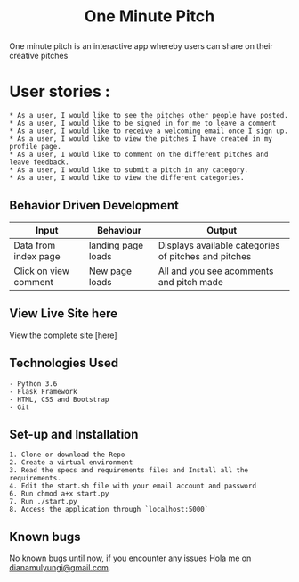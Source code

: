 # <p align="center">One Minute Pitch
One minute pitch is an interactive app whereby users can share on their creative pitches


# User stories :
    * As a user, I would like to see the pitches other people have posted.
    * As a user, I would like to be signed in for me to leave a comment
    * As a user, I would like to receive a welcoming email once I sign up.
    * As a user, I would like to view the pitches I have created in my profile page.
    * As a user, I would like to comment on the different pitches and leave feedback.
    * As a user, I would like to submit a pitch in any category.
    * As a user, I would like to view the different categories.


## Behavior Driven Development
| Input            | Behaviour                         | Output                        |
| ------------------- | ----------------------------- | ----------------------------- |
| Data from index page | landing page loads | Displays available categories of pitches and pitches |
| Click on view comment| New page loads | All and you see acomments and pitch made

## View Live Site here
View the complete site [here]


## Technologies Used
    - Python 3.6
    - Flask Framework
    - HTML, CSS and Bootstrap
    - Git


## Set-up and Installation
    1. Clone or download the Repo
    2. Create a virtual environment
    3. Read the specs and requirements files and Install all the requirements.
    4. Edit the start.sh file with your email account and password 
    6. Run chmod a+x start.py
    7. Run ./start.py
    8. Access the application through `localhost:5000`

## Known bugs
No known bugs until now, if you encounter any issues Hola me on [dianamulyungi@gmail.com](dianamulyungi@gmail.com).


 